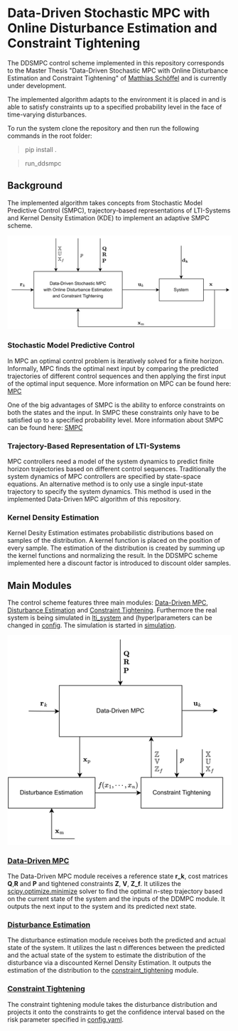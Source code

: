 # Data-Driven Stochastic MPC with Online Disturbance Estimation and Constraint Tightening

The DDSMPC control scheme implemented in this repository corresponds to the Master Thesis "Data-Driven Stochastic MPC with Online Disturbance Estimation and Constraint Tightening" of [Matthias Schöffel](https://www.linkedin.com/in/matthias-sch%C3%B6ffel-431b57142/) and is currently under development.

The implemented algorithm adapts to the environment it is placed in and is able to satisfy constraints up to a specified probability level in the face of time-varying disturbances.

To run the system clone the repository and then run the following commands in the root folder:

> pip install .

> run_ddsmpc

## Background

The implemented algorithm takes concepts from Stochastic Model Predictive Control (SMPC), trajectory-based representations of LTI-Systems and Kernel Density Estimation (KDE) to implement an adaptive SMPC scheme.

![Alt text](figures_thesis/overview/High_Level_DDSMPC.png?raw=true "Title")

### Stochastic Model Predictive Control
In MPC an optimal control problem is iteratively solved for a finite horizon. Informally, MPC finds the optimal next input by comparing the predicted trajectories of different control sequences and then applying the first input of the optimal input sequence. More information on MPC can be found here: [MPC](https://de.wikipedia.org/wiki/Model_Predictive_Control)

One of the big advantages of SMPC is the ability to enforce constraints on both the states and the input. In SMPC these constraints only have to be satisfied up to a specified probability level. More information about SMPC can be found here: [SMPC](https://web.stanford.edu/class/ee364b/lectures/stoch_mpc_slides.pdf)

### Trajectory-Based Representation of LTI-Systems
MPC controllers need a model of the system dynamics to predict finite horizon trajectories based on different control sequences. Traditionally the system dynamics of MPC controllers are specified by state-space equations. An alternative method is to only use a single input-state trajectory to specify the system dynamics. This method is used in the implemented Data-Driven MPC algorithm of this repository.

### Kernel Density Estimation
Kernel Desity Estimation estimates probabilistic distributions based on samples of the distribution. A kernel function is placed on the position of every sample. The estimation of the distribution is created by summing up the kernel functions and normalizing the result. In the DDSMPC scheme implemented here a discount factor is introduced to discount older samples.

## Main Modules
The control scheme features three main modules: [Data-Driven MPC](data_driven_mpc/), [Disturbance Estimation](disturbance_estimation/) and [Constraint Tightening](constraint_tightening/). Furthermore the real system is being simulated in [lti_system](lti_system/) and (hyper)parameters can be changed in [config](config/). The simulation is started in [simulation](simulation/).

![Alt text](figures_thesis/overview/Low_Level_DDSMPC.png?raw=true "Title")

### [Data-Driven MPC](data_driven_mpc/)
The Data-Driven MPC module receives a reference state **r_k**, cost matrices **Q**,**R** and **P** and tightened constraints **Z**, **V**, **Z_f**. It utilizes the [scipy.optimize.minimize](https://docs.scipy.org/doc/scipy/reference/generated/scipy.optimize.minimize.html) solver to find the optimal n-step trajectory based on the current state of the system and the inputs of the DDMPC module. It outputs the next input to the system and its predicted next state.

### [Disturbance Estimation](disturbance_estimation/)
The disturbance estimation module receives both the predicted and actual state of the system. It utilizes the last n differences between the predicted and the actual state of the system to estimate the distribution of the disturbance via a discounted Kernel Density Estimation. It outputs the estimation of the distribution to the [constraint_tightening](constraint_tightening/) module.

### [Constraint Tightening](constraint_tightening/)
The constraint tightening module takes the disturbance distribution and projects it onto the constraints to get the confidence interval based on the risk parameter specified in [config.yaml](config/config.yaml).

